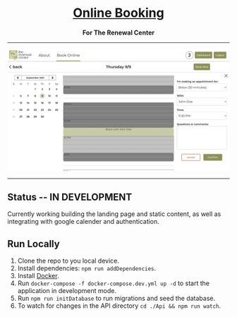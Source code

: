 <a href="https://appointment-booking-example.com" target="_blank"><h1 align="center">Online Booking</h1></a>

<p align="center"><b>For The Renewal Center</b></p>

---

<p align="center"><img src="./Client/public/project-screenshot.png"/></p>

---

## Status -- IN DEVELOPMENT

Currently working building the landing page and static content, as well as integrating with google calender and authentication.

## Run Locally

1. Clone the repo to you local device.
2. Install dependencies: `npm run addDependencies`.
3. Install <a href="https://docs.docker.com/get-docker/">Docker</a>.
4. Run `docker-compose -f docker-compose.dev.yml up -d` to start the application in development mode.
5. Run `npm run initDatabase` to run migrations and seed the database.
6. To watch for changes in the API directory `cd ./Api && npm run watch`.
